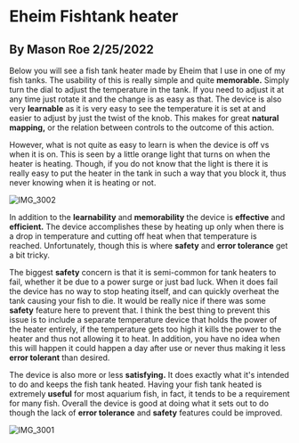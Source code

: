 # Eheim Fishtank heater

## By Mason Roe 2/25/2022

Below you will see a fish tank heater made by Eheim that I use in one of my fish tanks. The usability of this is really simple and quite **memorable.** Simply turn the dial to adjust the temperature in the tank. If you need to adjust it at any time just rotate it and the change is as easy as that. The device is also very **learnable** as it is very easy to see the temperature it is set at and easier to adjust by just the twist of the knob. This makes for great **natural mapping,** or the relation between controls to the outcome of this action. 

However, what is not quite as easy to learn is when the device is off vs when it is on. This is seen by a little orange light that turns on when the heater is heating. Though, if you do not know that the light is there it is really easy to put the heater in the tank in such a way that you block it, thus never knowing when it is heating or not.

![IMG_3002](https://user-images.githubusercontent.com/78045519/155821146-3b29b3bc-613d-4291-b9e5-a7f83802571a.jpg)

In addition to the **learnability** and **memorability** the device is **effective** and **efficient.** The device accomplishes these by heating up only when there is a drop in temperature and cutting off heat when that temperature is reached. Unfortunately, though this is where **safety** and **error tolerance** get a bit tricky. 

The biggest **safety** concern is that it is semi-common for tank heaters to fail, whether it be due to a power surge or just bad luck. When it does fail the device has no way to stop heating itself, and can quickly overheat the tank causing your fish to die.  It would be really nice if there was some **safety** feature here to prevent that. I think the best thing to prevent this issue is to include a separate temperature device that holds the power of the heater entirely, if the temperature gets too high it kills the power to the heater and thus not allowing it to heat. In addition, you have no idea when this will happen it could happen a day after use or never thus making it less **error tolerant** than desired.

The device is also more or less **satisfying.** It does exactly what it's intended to do and keeps the fish tank heated. Having your fish tank heated is extremely **useful** for most aquarium fish, in fact, it tends to be a requirement for many fish.  Overall the device is good at doing what it sets out to do though the lack of **error tolerance** and **safety** features could be improved.

![IMG_3001](https://user-images.githubusercontent.com/78045519/155821150-09e2354b-24e2-4fb6-ba93-104c61b65404.jpg)
